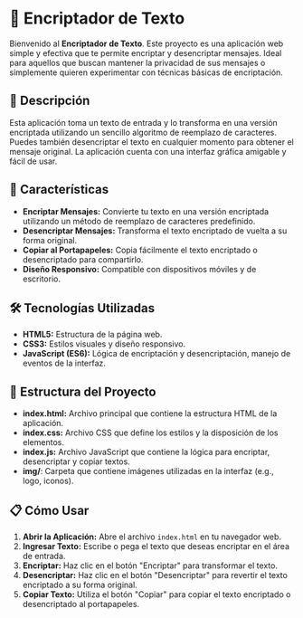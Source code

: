 # 🔐 Encriptador de Texto

Bienvenido al **Encriptador de Texto**. Este proyecto es una aplicación web simple y efectiva que te permite encriptar y desencriptar mensajes. Ideal para aquellos que buscan mantener la privacidad de sus mensajes o simplemente quieren experimentar con técnicas básicas de encriptación.

## 📜 Descripción

Esta aplicación toma un texto de entrada y lo transforma en una versión encriptada utilizando un sencillo algoritmo de reemplazo de caracteres. Puedes también desencriptar el texto en cualquier momento para obtener el mensaje original. La aplicación cuenta con una interfaz gráfica amigable y fácil de usar.

## 🚀 Características

- **Encriptar Mensajes:** Convierte tu texto en una versión encriptada utilizando un método de reemplazo de caracteres predefinido.
- **Desencriptar Mensajes:** Transforma el texto encriptado de vuelta a su forma original.
- **Copiar al Portapapeles:** Copia fácilmente el texto encriptado o desencriptado para compartirlo.
- **Diseño Responsivo:** Compatible con dispositivos móviles y de escritorio.

## 🛠️ Tecnologías Utilizadas

- **HTML5:** Estructura de la página web.
- **CSS3:** Estilos visuales y diseño responsivo.
- **JavaScript (ES6):** Lógica de encriptación y desencriptación, manejo de eventos de la interfaz.

## 📂 Estructura del Proyecto

- **index.html:** Archivo principal que contiene la estructura HTML de la aplicación.
- **index.css:** Archivo CSS que define los estilos y la disposición de los elementos.
- **index.js:** Archivo JavaScript que contiene la lógica para encriptar, desencriptar y copiar textos.
- **img/**: Carpeta que contiene imágenes utilizadas en la interfaz (e.g., logo, iconos).

## 📋 Cómo Usar

1. **Abrir la Aplicación:** Abre el archivo `index.html` en tu navegador web.
2. **Ingresar Texto:** Escribe o pega el texto que deseas encriptar en el área de entrada.
3. **Encriptar:** Haz clic en el botón "Encriptar" para transformar el texto.
4. **Desencriptar:** Haz clic en el botón "Desencriptar" para revertir el texto encriptado a su forma original.
5. **Copiar Texto:** Utiliza el botón "Copiar" para copiar el texto encriptado o desencriptado al portapapeles.

